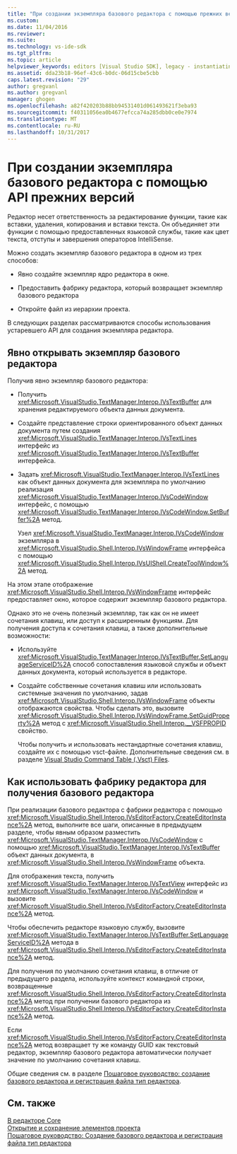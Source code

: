 ```yaml
---
title: "При создании экземпляра базового редактора с помощью прежних версий API | Документы Microsoft"
ms.custom: 
ms.date: 11/04/2016
ms.reviewer: 
ms.suite: 
ms.technology: vs-ide-sdk
ms.tgt_pltfrm: 
ms.topic: article
helpviewer_keywords: editors [Visual Studio SDK], legacy - instantiating editor
ms.assetid: dda23b18-96ef-43c6-b0dc-06d15cbe5cbb
caps.latest.revision: "29"
author: gregvanl
ms.author: gregvanl
manager: ghogen
ms.openlocfilehash: a82f420203b88bb94531401d061493621f3eba93
ms.sourcegitcommit: f40311056ea0b4677efcca74a285dbb0ce0e7974
ms.translationtype: MT
ms.contentlocale: ru-RU
ms.lasthandoff: 10/31/2017
---
```

# <a name="instantiating-the-core-editor-by-using-the-legacy-api"></a>При создании экземпляра базового редактора с помощью API прежних версий
Редактор несет ответственность за редактирование функции, такие как вставки, удаления, копирования и вставки текста. Он объединяет эти функции с помощью предоставленных языковой службы, такие как цвет текста, отступы и завершения операторов IntelliSense.  
  
 Можно создать экземпляр базового редактора в одном из трех способов:  
  
-   Явно создайте экземпляр ядро редактора в окне.  
  
-   Предоставить фабрику редактора, который возвращает экземпляр базового редактора  
  
-   Откройте файл из иерархии проекта.  
  
 В следующих разделах рассматриваются способы использования устаревшего API для создания экземпляра редактора.  
  
## <a name="explicitly-opening-a-core-editor-instance"></a>Явно открывать экземпляр базового редактора  
 Получив явно экземпляр базового редактора:  
  
-   Получить <xref:Microsoft.VisualStudio.TextManager.Interop.IVsTextBuffer> для хранения редактируемого объекта данных документа.  
  
-   Создайте представление строки ориентированного объект данных документа путем создания <xref:Microsoft.VisualStudio.TextManager.Interop.IVsTextLines> интерфейс из <xref:Microsoft.VisualStudio.TextManager.Interop.IVsTextBuffer> интерфейса.  
  
-   Задать <xref:Microsoft.VisualStudio.TextManager.Interop.IVsTextLines> как объект данных документа для экземпляра по умолчанию реализация <xref:Microsoft.VisualStudio.TextManager.Interop.IVsCodeWindow> интерфейс, с помощью <xref:Microsoft.VisualStudio.TextManager.Interop.IVsCodeWindow.SetBuffer%2A> метод.  
  
     Узел <xref:Microsoft.VisualStudio.TextManager.Interop.IVsCodeWindow> экземпляра в <xref:Microsoft.VisualStudio.Shell.Interop.IVsWindowFrame> интерфейса с помощью <xref:Microsoft.VisualStudio.Shell.Interop.IVsUIShell.CreateToolWindow%2A> метод.  
  
 На этом этапе отображение <xref:Microsoft.VisualStudio.Shell.Interop.IVsWindowFrame> интерфейс предоставляет окно, которое содержит экземпляр базового редактора.  
  
 Однако это не очень полезный экземпляр, так как он не имеет сочетания клавиш, или доступ к расширенным функциям. Для получения доступа к сочетания клавиш, а также дополнительные возможности:  
  
-   Используйте <xref:Microsoft.VisualStudio.TextManager.Interop.IVsTextBuffer.SetLanguageServiceID%2A> способ сопоставления языковой службы и объект данных документа, который используется в редакторе.  
  
-   Создайте собственные сочетания клавиш или использовать системные значения по умолчанию, задав <xref:Microsoft.VisualStudio.Shell.Interop.IVsWindowFrame> объекты отображаются свойства. Чтобы сделать это, вызовите <xref:Microsoft.VisualStudio.Shell.Interop.IVsWindowFrame.SetGuidProperty%2A> метод с <xref:Microsoft.VisualStudio.Shell.Interop.__VSFPROPID> свойство.  
  
     Чтобы получить и использовать нестандартные сочетания клавиш, создайте их с помощью vsct-файле. Дополнительные сведения см. в разделе [Visual Studio Command Table (.Vsct) Files](../extensibility/internals/visual-studio-command-table-dot-vsct-files.md).  
  
## <a name="how-to-use-an-editor-factory-to-obtain-the-core-editor"></a>Как использовать фабрику редактора для получения базового редактора  
 При реализации базового редактора с фабрики редактора с помощью <xref:Microsoft.VisualStudio.Shell.Interop.IVsEditorFactory.CreateEditorInstance%2A> метод, выполните все шаги, описанные в предыдущем разделе, чтобы явным образом разместить <xref:Microsoft.VisualStudio.TextManager.Interop.IVsCodeWindow> с помощью <xref:Microsoft.VisualStudio.TextManager.Interop.IVsTextBuffer> объект данных документа, в <xref:Microsoft.VisualStudio.Shell.Interop.IVsWindowFrame> объекта.  
  
 Для отображения текста, получить <xref:Microsoft.VisualStudio.TextManager.Interop.IVsTextView> интерфейс из <xref:Microsoft.VisualStudio.TextManager.Interop.IVsCodeWindow> и вызовите <xref:Microsoft.VisualStudio.Shell.Interop.IVsEditorFactory.CreateEditorInstance%2A> метод.  
  
 Чтобы обеспечить редакторе языковую службу, вызовите <xref:Microsoft.VisualStudio.TextManager.Interop.IVsTextBuffer.SetLanguageServiceID%2A> метода в <xref:Microsoft.VisualStudio.Shell.Interop.IVsEditorFactory.CreateEditorInstance%2A> метод.  
  
 Для получения по умолчанию сочетания клавиш, в отличие от предыдущего раздела, используйте контекст командной строки, возвращенные <xref:Microsoft.VisualStudio.Shell.Interop.IVsEditorFactory.CreateEditorInstance%2A> метод при получении базового редактора из <xref:Microsoft.VisualStudio.Shell.Interop.IVsEditorFactory.CreateEditorInstance%2A> метод.  
  
 Если <xref:Microsoft.VisualStudio.Shell.Interop.IVsEditorFactory.CreateEditorInstance%2A> метод возвращает ту же команду GUID как текстовый редактор, экземпляр базового редактора автоматически получает значение по умолчанию сочетания клавиш.  
  
 Общие сведения см. в разделе [Пошаговое руководство: создание базового редактора и регистрация файла тип редактора](../extensibility/walkthrough-creating-a-core-editor-and-registering-an-editor-file-type.md).  
  
## <a name="see-also"></a>См. также  
 [В редакторе Core](../extensibility/inside-the-core-editor.md)   
 [Открытие и сохранение элементов проекта](../extensibility/internals/opening-and-saving-project-items.md)   
 [Пошаговое руководство: Создание базового редактора и регистрация файла тип редактора](../extensibility/walkthrough-creating-a-core-editor-and-registering-an-editor-file-type.md)